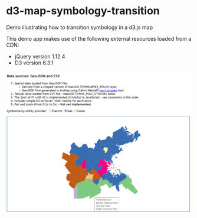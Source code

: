 # d3-map-symbology-transition
Demo illustrating how to transition symbology in a d3.js map

This demo app makes use of the following external resources loaded from a CDN:
* jQuery version 1.12.4
* D3 version 6.3.1

<img src="img/d3-symbology-transition.png"/>
